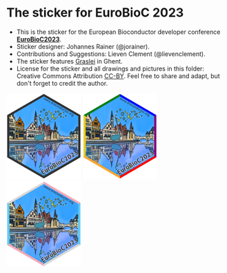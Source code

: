 # The sticker for EuroBioC 2023

* This is the sticker for the European Bioconductor developer conference
  [**EuroBioC2023**](https://eurobioc2023.bioconductor.org/).
* Sticker designer: Johannes Rainer (@jorainer).
* Contributions and Suggestions: Lieven Clement (@lievenclement).
* The sticker features [Graslei](https://en.wikipedia.org/wiki/Graslei) in Ghent.
* License for the sticker and all drawings and pictures in this folder: Creative
  Commons Attribution
  [CC-BY](https://creativecommons.org/licenses/by/2.0/). Feel free to share and
  adapt, but don't forget to credit the author.

<img src="./EuroBioC2023.png" height="200">
<img src="./EuroBioC2023-a.png" height="200">
<img src="./EuroBioC2023-b.png" height="200">


